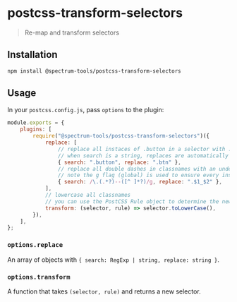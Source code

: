 # postcss-transform-selectors

> Re-map and transform selectors

## Installation

```sh
npm install @spectrum-tools/postcss-transform-selectors
```

## Usage

In your `postcss.config.js`, pass `options` to the plugin:

```js
module.exports = {
    plugins: [
        require("@spectrum-tools/postcss-transform-selectors")({
            replace: [
                // replace all instaces of .button in a selector with .btn (will catch .button:hover)
                // when search is a string, replaces are automatically made global
                { search: ".button", replace: ".btn" },
                // replace all double dashes in classnames with an underscore
                // note the g flag (global) is used to ensure every instance in a selector is replaced
                { search: /\.(.*?)--([^ ]*?)/g, replace: ".$1_$2" },
            ],
            // lowercase all classnames
            // you can use the PostCSS Rule object to determine the new selector (i.e. based off rule.parent)
            transform: (selector, rule) => selector.toLowerCase(),
        }),
    ],
};
```

### `options.replace`

An array of objects with `{ search: RegExp | string, replace: string }`.

### `options.transform`

A function that takes `(selector, rule)` and returns a new selector.
